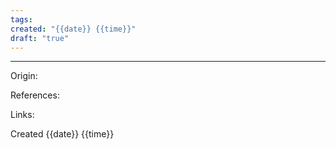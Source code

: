 ```yaml
---
tags: 
created: "{{date}} {{time}}"
draft: "true"
---
```


---
Origin: 

References: 

Links: 

Created {{date}} {{time}}
